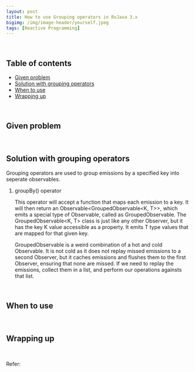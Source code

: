 ```yaml
---
layout: post
title: How to use Grouping operators in RxJava 3.x
bigimg: /img/image-header/yourself.jpeg
tags: [Reactive Programming]
---
```





<br>

## Table of contents
- [Given problem](#given-problem)
- [Solution with grouping operators](#solution-with-grouping-operators)
- [When to use](#when-to-use)
- [Wrapping up](#wrapping-up)


<br>

## Given problem






<br>

## Solution with grouping operators

Grouping operators are used to group emissions by a specified key into seperate observables.

1. groupBy() operator

    This operator will accept a function that maps each emission to a key. It will then return an Observable<GroupedObservable<K, T>>, which emits a special type of Observable, called as GroupedObservable. The GroupedObservable<K, T> class is just like any other Observer, but it has the key K value accessible as a property. It emits T type values that are mapped for that given key.

    GroupedObservable is a weird combination of a hot and cold Observable. It is not cold as it does not replay missed emissions to a second Observer, but it caches emissions and flushes them to the first Observer, ensuring that none are missed. If we need to replay the emissions, collect them in a list, and perform our operations againsts that list.


<br>

## When to use





<br>

## Wrapping up




<br>

Refer:

